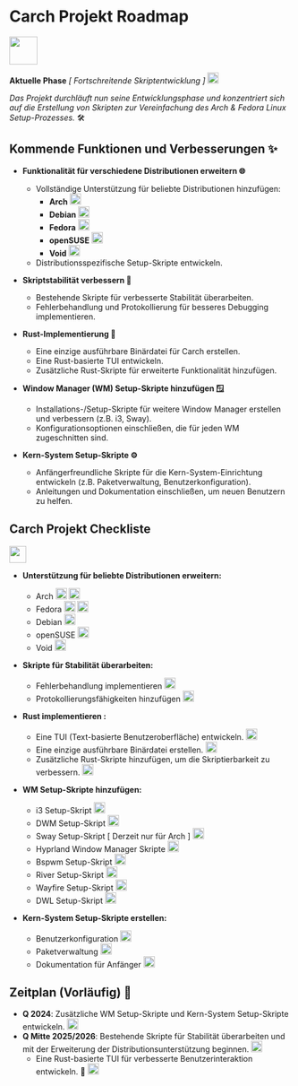 # Carch Projekt Roadmap 
<img src="https://img.icons8.com/?size=80&id=CBfO8TrnezXC&format=png" width="50" />

**Aktuelle Phase** *[ Fortschreitende Skriptentwicklung ]* <img src="https://cdn-icons-png.flaticon.com/128/4315/4315445.png" width="20" /> 

*Das Projekt durchläuft nun seine Entwicklungsphase und konzentriert sich auf die Erstellung von Skripten zur Vereinfachung des Arch & Fedora Linux Setup-Prozesses.* 🛠️

## Kommende Funktionen und Verbesserungen ✨

- **Funktionalität für verschiedene Distributionen erweitern 🌐**
   - Vollständige Unterstützung für beliebte Distributionen hinzufügen:
     - **Arch** <img src="https://img.icons8.com/?size=48&id=uIXgLv5iSlLJ&format=png" width="20" />
     - **Debian** <img src="https://img.icons8.com/?size=48&id=17838&format=png" width="20" /> 
     - **Fedora** <img src="https://img.icons8.com/?size=48&id=ZbBhBW0N2q3D&format=png" width="20" />
     - **openSUSE** <img src="https://cdn0.iconfinder.com/data/icons/flat-round-system/512/opensuse-512.png" width="20" /> 
     - **Void** <img src="https://upload.wikimedia.org/wikipedia/commons/thumb/0/02/Void_Linux_logo.svg/256px-Void_Linux_logo.svg.png" width="20" /> 
   - Distributionsspezifische Setup-Skripte entwickeln.

- **Skriptstabilität verbessern 🔧**
   - Bestehende Skripte für verbesserte Stabilität überarbeiten.
   - Fehlerbehandlung und Protokollierung für besseres Debugging implementieren.

- **Rust-Implementierung 🦀**
  - Eine einzige ausführbare Binärdatei für Carch erstellen. 
  - Eine Rust-basierte TUI entwickeln. 
  - Zusätzliche Rust-Skripte für erweiterte Funktionalität hinzufügen. 

- **Window Manager (WM) Setup-Skripte hinzufügen 🪟**
   - Installations-/Setup-Skripte für weitere Window Manager erstellen und verbessern (z.B. i3, Sway).
   - Konfigurationsoptionen einschließen, die für jeden WM zugeschnitten sind.

- **Kern-System Setup-Skripte ⚙️**
   - Anfängerfreundliche Skripte für die Kern-System-Einrichtung entwickeln (z.B. Paketverwaltung, Benutzerkonfiguration).
   - Anleitungen und Dokumentation einschließen, um neuen Benutzern zu helfen.

## Carch Projekt Checkliste 
<img src="https://cdn-icons-png.flaticon.com/128/8090/8090840.png" width="30" />

- **Unterstützung für beliebte Distributionen erweitern:**

  - Arch <img src="https://img.icons8.com/?size=48&id=uIXgLv5iSlLJ&format=png" width="20" /> <img src="https://cdn-icons-png.flaticon.com/128/190/190411.png" width="20" /> 
  - Fedora <img src="https://img.icons8.com/?size=48&id=ZbBhBW0N2q3D&format=png" width="20" /> <img src="https://cdn-icons-png.flaticon.com/128/190/190411.png" width="20" />
  - Debian <img src="https://cdn-icons-png.flaticon.com/128/190/190406.png" width="20" /> 
  - openSUSE <img src="https://cdn-icons-png.flaticon.com/128/190/190406.png" width="20" />
  - Void <img src="https://cdn-icons-png.flaticon.com/128/190/190406.png" width="20" />

- **Skripte für Stabilität überarbeiten:**

  - Fehlerbehandlung implementieren <img src="https://cdn-icons-png.flaticon.com/128/190/190411.png" width="20" /> 
  - Protokollierungsfähigkeiten hinzufügen <img src="https://cdn-icons-png.flaticon.com/128/190/190411.png" width="20" />

- **Rust implementieren :**

  - Eine TUI (Text-basierte Benutzeroberfläche) entwickeln. <img src="https://cdn-icons-png.flaticon.com/128/190/190411.png" width="20" /> 
  - Eine einzige ausführbare Binärdatei erstellen. <img src="https://cdn-icons-png.flaticon.com/128/190/190411.png" width="20" /> 
  - Zusätzliche Rust-Skripte hinzufügen, um die Skriptierbarkeit zu verbessern. <img src="https://cdn-icons-png.flaticon.com/128/190/190411.png" width="20" />

- **WM Setup-Skripte hinzufügen:**

  - i3 Setup-Skript <img src="https://cdn-icons-png.flaticon.com/128/190/190411.png" width="20" />
  - DWM Setup-Skript <img src="https://cdn-icons-png.flaticon.com/128/190/190411.png" width="20" />
  - Sway Setup-Skript [ Derzeit nur für Arch ] <img src="https://cdn-icons-png.flaticon.com/128/190/190411.png" width="20" />
  - Hyprland Window Manager Skripte <img src="https://cdn-icons-png.flaticon.com/128/190/190411.png" width="20" /> 
  - Bspwm Setup-Skript <img src="https://cdn-icons-png.flaticon.com/128/190/190406.png" width="20" />
  - River Setup-Skript <img src="https://cdn-icons-png.flaticon.com/128/190/190406.png" width="20" />
  - Wayfire Setup-Skript <img src="https://cdn-icons-png.flaticon.com/128/190/190406.png" width="20" />
  - DWL Setup-Skript <img src="https://cdn-icons-png.flaticon.com/128/190/190406.png" width="20" />

- **Kern-System Setup-Skripte erstellen:**
  
  - Benutzerkonfiguration <img src="https://cdn-icons-png.flaticon.com/128/190/190411.png" width="20" />
  - Paketverwaltung <img src="https://cdn-icons-png.flaticon.com/128/190/190411.png" width="20" />
  - Dokumentation für Anfänger <img src="https://cdn-icons-png.flaticon.com/128/190/190411.png" width="20" />

## Zeitplan (Vorläufig) 📅

- **Q 2024**: Zusätzliche WM Setup-Skripte und Kern-System Setup-Skripte entwickeln. <img src="https://cdn-icons-png.flaticon.com/128/190/190411.png" width="20" />
- **Q Mitte 2025/2026**: Bestehende Skripte für Stabilität überarbeiten und mit der Erweiterung der Distributionsunterstützung beginnen. <img src="https://cdn-icons-png.flaticon.com/128/190/190406.png" width="20" />
    - Eine Rust-basierte TUI für verbesserte Benutzerinteraktion entwickeln. 🦀 <img src="https://cdn-icons-png.flaticon.com/128/190/190411.png" width="20" />